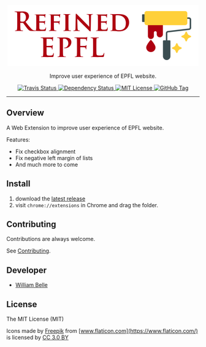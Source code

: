 <p align="center">
  <img alt="Refined EPFL" src="https://raw.githubusercontent.com/williambelle/refined-epfl/master/docs/readme/readme-logo.png">
</p>

<p align="center">
  Improve user experience of EPFL website.
</p>

<p align="center">
  <a href="https://travis-ci.org/williambelle/refined-epfl">
    <img alt="Travis Status" src="https://travis-ci.org/williambelle/refined-epfl.svg?branch=master">
  </a>
  <a href="https://david-dm.org/williambelle/refined-epfl">
    <img alt="Dependency Status" src="https://david-dm.org/williambelle/refined-epfl/status.svg"/>
  </a>
  <a href="https://raw.githubusercontent.com/williambelle/refined-epfl/master/LICENSE">
    <img alt="MIT License" src="https://img.shields.io/badge/license-MIT-blue.svg">
  </a>
  <a href='https://github.com/williambelle/refined-epfl/tags'>
    <img alt="GitHub Tag" src="https://img.shields.io/github/tag/williambelle/refined-epfl.svg" />
  </a>
</p>

---

Overview
--------

A Web Extension to improve user experience of EPFL website.

Features:

  * Fix checkbox alignment
  * Fix negative left margin of lists
  * And much more to come

Install
-------

  1. download the [latest release](https://github.com/williambelle/refined-epfl/releases/latest)
  2. visit `chrome://extensions` in Chrome and drag the folder.

Contributing
------------

Contributions are always welcome.

See [Contributing](CONTRIBUTING.md).

Developer
---------

  * [William Belle](https://github.com/williambelle)

License
-------

The MIT License (MIT)

Icons made by [Freepik](https://www.freepik.com/) from
[www.flaticon.com](https://www.flaticon.com/) is licensed by
[CC 3.0 BY](http://creativecommons.org/licenses/by/3.0/)
